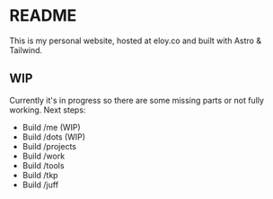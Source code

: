 # README

This is my personal website, hosted at eloy.co and built with Astro & Tailwind.

## WIP

Currently it's in progress so there are some missing parts or not fully working. Next steps:

- Build /me (WIP)
- Build /dots (WIP)
- Build /projects
- Build /work
- Build /tools
- Build /tkp
- Build /juff
